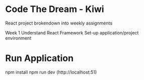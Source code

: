 # Code The Dream - Kiwi
React project brokendown into weekly assignments

Week 1 
Understand React Framework
Set-up application/project environment

# Run Application
npm install
npm run dev (http://localhost:51)